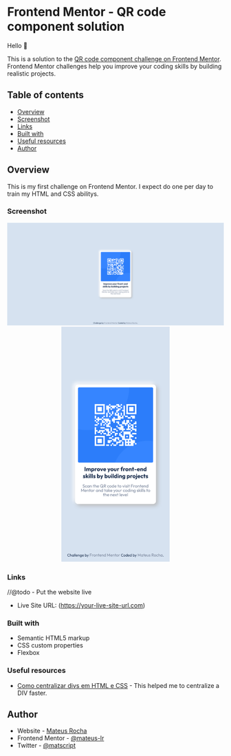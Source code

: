# Frontend Mentor - QR code component solution

Hello 👋 

This is a solution to the [QR code component challenge on Frontend Mentor](https://www.frontendmentor.io/challenges/qr-code-component-iux_sIO_H). Frontend Mentor challenges help you improve your coding skills by building realistic projects. 

## Table of contents

  - [Overview](#overview) 
  - [Screenshot](#screenshot)
  - [Links](#links)
  - [Built with](#built-with)
  - [Useful resources](#useful-resources)
  - [Author](#author)

## Overview

This is my first challenge on Frontend Mentor. I expect do one per day to train my HTML and CSS abilitys.

### Screenshot

<div align="center">
<img src="./Screenshots/Desktop.png">
<img src="./Screenshots/Mobile.png" width="50%">
</div>

### Links 
//@todo - Put the website live

- Live Site URL: (https://your-live-site-url.com)

### Built with

- Semantic HTML5 markup
- CSS custom properties
- Flexbox

### Useful resources

- [Como centralizar divs em HTML e CSS](https://www.devmedia.com.br/como-centralizar-divs-em-html-e-css/37568) - This helped me to centralize a DIV faster.

## Author

- Website - [Mateus Rocha](https://github.com/mateus-lr)
- Frontend Mentor - [@mateus-lr](https://www.frontendmentor.io/profile/mateus-lr)
- Twitter - [@matscript](https://www.twitter.com/maatscript)

